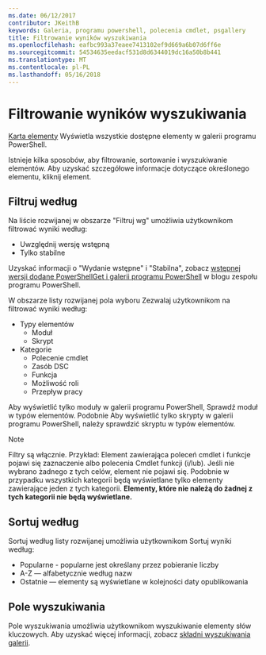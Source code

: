 ```yaml
---
ms.date: 06/12/2017
contributor: JKeithB
keywords: Galeria, programu powershell, polecenia cmdlet, psgallery
title: Filtrowanie wyników wyszukiwania
ms.openlocfilehash: eafbc993a37eaee7413102ef9d669a6b07d6ff6e
ms.sourcegitcommit: 54534635eedacf531d8d6344019dc16a50b8b441
ms.translationtype: MT
ms.contentlocale: pl-PL
ms.lasthandoff: 05/16/2018
---
```

# <a name="filtering-search-results"></a>Filtrowanie wyników wyszukiwania

[Karta elementy](https://www.powershellgallery.com/items) Wyświetla wszystkie dostępne elementy w galerii programu PowerShell.

Istnieje kilka sposobów, aby filtrowanie, sortowanie i wyszukiwanie elementów.
Aby uzyskać szczegółowe informacje dotyczące określonego elementu, kliknij element.

## <a name="filter-by"></a>Filtruj według

Na liście rozwijanej w obszarze "Filtruj wg" umożliwia użytkownikom filtrować wyniki według:
- Uwzględnij wersję wstępną
- Tylko stabilne

Uzyskać informacji o "Wydanie wstępne" i "Stabilna", zobacz [wstępnej wersji dodane PowerShellGet i galerii programu PowerShell](https://blogs.msdn.microsoft.com/powershell/2017/12/05/prerelease-versioning-added-to-powershellget-and-powershell-gallery/) w blogu zespołu programu PowerShell.

W obszarze listy rozwijanej pola wyboru Zezwalaj użytkownikom na filtrować wyniki według:
- Typy elementów
  - Moduł
  - Skrypt
- Kategorie
  - Polecenie cmdlet
  - Zasób DSC
  - Funkcja
  - Możliwość roli
  - Przepływ pracy

Aby wyświetlić tylko moduły w galerii programu PowerShell, Sprawdź moduł w typów elementów.
Podobnie Aby wyświetlić tylko skrypty w galerii programu PowerShell, należy sprawdzić skryptu w typów elementów.

> [!NOTE]
> Filtry są włącznie.
> Przykład: Element zawierająca poleceń cmdlet i funkcje pojawi się zaznaczenie albo polecenia Cmdlet funkcji (i/lub).
> Jeśli nie wybrano żadnego z tych celów, element nie pojawi się.
> Podobnie w przypadku wszystkich kategorii będą wyświetlane tylko elementy zawierające jeden z tych kategorii.
> **Elementy, które nie należą do żadnej z tych kategorii nie będą wyświetlane.**

## <a name="sort-by"></a>Sortuj według

Sortuj według listy rozwijanej umożliwia użytkownikom Sortuj wyniki według:
- Popularne - popularne jest określany przez pobieranie liczby
- A-Z — alfabetycznie według nazw
- Ostatnie — elementy są wyświetlane w kolejności daty opublikowania

## <a name="search-box"></a>Pole wyszukiwania

Pole wyszukiwania umożliwia użytkownikom wyszukiwanie elementy słów kluczowych.
Aby uzyskać więcej informacji, zobacz [składni wyszukiwania galerii](search-syntax.md).